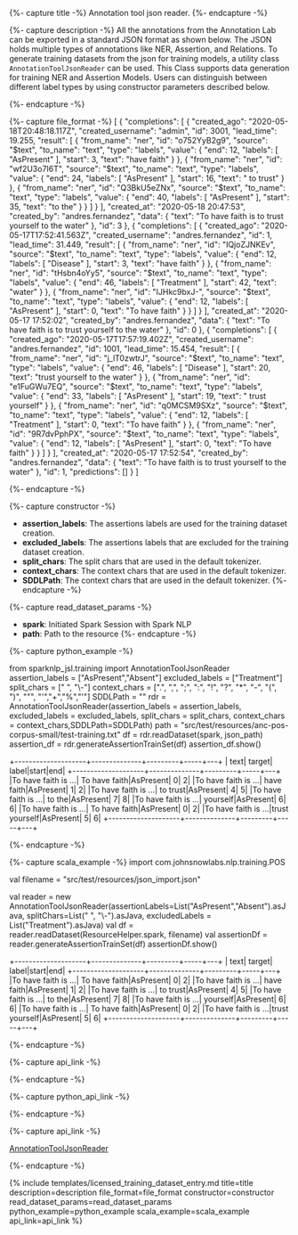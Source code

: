 {%- capture title -%}
Annotation tool json reader.
{%- endcapture -%}

{%- capture description -%}
All the annotations from the Annotation Lab can be exported in a standard JSON format as shown below. The JSON holds multiple types of annotations like NER, Assertion, and Relations. To generate training datasets from the json for training models, a utility class `AnnotationToolJsonReader` can be used. This Class supports data generation for training NER and Assertion Models. Users can distinguish between different label types by using constructor parameters described below.

{%- endcapture -%}


{%- capture file_format -%}
[
  {
    "completions": [
      {
        "created_ago": "2020-05-18T20:48:18.117Z",
        "created_username": "admin",
        "id": 3001,
        "lead_time": 19.255,
        "result": [
          {
            "from_name": "ner",
            "id": "o752YyB2g9",
            "source": "$text",
            "to_name": "text",
            "type": "labels",
            "value": {
              "end": 12,
              "labels": [
                "AsPresent"
              ],
              "start": 3,
              "text": "have faith"
            }
          },
          {
            "from_name": "ner",
            "id": "wf2U3o7I6T",
            "source": "$text",
            "to_name": "text",
            "type": "labels",
            "value": {
              "end": 24,
              "labels": [
                "AsPresent"
              ],
              "start": 16,
              "text": " to trust"
            }
          },
          {
            "from_name": "ner",
            "id": "Q3BkU5eZNx",
            "source": "$text",
            "to_name": "text",
            "type": "labels",
            "value": {
              "end": 40,
              "labels": [
                "AsPresent"
              ],
              "start": 35,
              "text": "to the"
            }
          }
        ]
      }
    ],
    "created_at": "2020-05-18 20:47:53",
    "created_by": "andres.fernandez",
    "data": {
      "text": "To have faith is to trust yourself to the water"
    },
    "id": 3
  },
  {
    "completions": [
      {
        "created_ago": "2020-05-17T17:52:41.563Z",
        "created_username": "andres.fernandez",
        "id": 1,
        "lead_time": 31.449,
        "result": [
          {
            "from_name": "ner",
            "id": "IQjoZJNKEv",
            "source": "$text",
            "to_name": "text",
            "type": "labels",
            "value": {
              "end": 12,
              "labels": [
                "Disease"
              ],
              "start": 3,
              "text": "have faith"
            }
          },
          {
            "from_name": "ner",
            "id": "tHsbn4oYy5",
            "source": "$text",
            "to_name": "text",
            "type": "labels",
            "value": {
              "end": 46,
              "labels": [
                "Treatment"
              ],
              "start": 42,
              "text": "water"
            }
          },
          {
            "from_name": "ner",
            "id": "IJHkc9bxJ-",
            "source": "$text",
            "to_name": "text",
            "type": "labels",
            "value": {
              "end": 12,
              "labels": [
                "AsPresent"
              ],
              "start": 0,
              "text": "To have faith"
            }
          }
        ]
      }
    ],
    "created_at": "2020-05-17 17:52:02",
    "created_by": "andres.fernandez",
    "data": {
      "text": "To have faith is to trust yourself to the water"
    },
    "id": 0
  },
  {
    "completions": [
      {
        "created_ago": "2020-05-17T17:57:19.402Z",
        "created_username": "andres.fernandez",
        "id": 1001,
        "lead_time": 15.454,
        "result": [
          {
            "from_name": "ner",
            "id": "j_lT0zwtrJ",
            "source": "$text",
            "to_name": "text",
            "type": "labels",
            "value": {
              "end": 46,
              "labels": [
                "Disease"
              ],
              "start": 20,
              "text": "trust yourself to the water"
            }
          },
          {
            "from_name": "ner",
            "id": "e1FuGWu7EQ",
            "source": "$text",
            "to_name": "text",
            "type": "labels",
            "value": {
              "end": 33,
              "labels": [
                "AsPresent"
              ],
              "start": 19,
              "text": " trust yourself"
            }
          },
          {
            "from_name": "ner",
            "id": "q0MCSM9SXz",
            "source": "$text",
            "to_name": "text",
            "type": "labels",
            "value": {
              "end": 12,
              "labels": [
                "Treatment"
              ],
              "start": 0,
              "text": "To have faith"
            }
          },
          {
            "from_name": "ner",
            "id": "9R7dvPphPX",
            "source": "$text",
            "to_name": "text",
            "type": "labels",
            "value": {
              "end": 12,
              "labels": [
                "AsPresent"
              ],
              "start": 0,
              "text": "To have faith"
            }
          }
        ]
      }
    ],
    "created_at": "2020-05-17 17:52:54",
    "created_by": "andres.fernandez",
    "data": {
      "text": "To have faith is to trust yourself to the water"
    },
    "id": 1,
    "predictions": []
  }
]

{%- endcapture -%}


{%- capture constructor -%}
- **assertion_labels**:  The assertions labels are used for the training dataset creation.
- **excluded_labels**:  The assertions labels that are excluded for the training dataset creation.
- **split_chars**:  The split chars that are used in the default tokenizer.
- **context_chars**: The context chars that are used in the default tokenizer.
- **SDDLPath**: The context chars that are used in the default tokenizer.
{%- endcapture -%}

{%- capture read_dataset_params -%}
- **spark**: Initiated Spark Session with Spark NLP
- **path**: Path to the resource
{%- endcapture -%}

{%- capture python_example -%}

from sparknlp_jsl.training import AnnotationToolJsonReader
assertion_labels = ["AsPresent","Absent"]
excluded_labels = ["Treatment"]
split_chars = [" ", "\\-"]
context_chars = [".", ",", ";", ":", "!", "?", "*", "-", "(", ")", "\"", "'","+","%","'"]
SDDLPath = ""
rdr = AnnotationToolJsonReader(assertion_labels = assertion_labels, excluded_labels = excluded_labels, split_chars = split_chars, context_chars = context_chars,SDDLPath=SDDLPath)
path = "src/test/resources/anc-pos-corpus-small/test-training.txt"
df = rdr.readDataset(spark, json_path)
assertion_df = rdr.generateAssertionTrainSet(df)
assertion_df.show()

+--------------------+--------------+---------+-----+---+
|                text|        target|    label|start|end|
+--------------------+--------------+---------+-----+---+
|To have faith is ...| To have faith|AsPresent|    0|  2|
|To have faith is ...|    have faith|AsPresent|    1|  2|
|To have faith is ...|      to trust|AsPresent|    4|  5|
|To have faith is ...|        to the|AsPresent|    7|  8|
|To have faith is ...|      yourself|AsPresent|    6|  6|
|To have faith is ...| To have faith|AsPresent|    0|  2|
|To have faith is ...|trust yourself|AsPresent|    5|  6|
+--------------------+--------------+---------+-----+---+


{%- endcapture -%}

{%- capture scala_example -%}
import com.johnsnowlabs.nlp.training.POS

val filename = "src/test/resources/json_import.json"

val reader = new AnnotationToolJsonReader(assertionLabels=List("AsPresent","Absent").asJava, splitChars=List(" ", "\\-").asJava, excludedLabels = List("Treatment").asJava)
val df = reader.readDataset(ResourceHelper.spark, filename)
val assertionDf = reader.generateAssertionTrainSet(df)
assertionDf.show()

+--------------------+--------------+---------+-----+---+
|                text|        target|    label|start|end|
+--------------------+--------------+---------+-----+---+
|To have faith is ...| To have faith|AsPresent|    0|  2|
|To have faith is ...|    have faith|AsPresent|    1|  2|
|To have faith is ...|      to trust|AsPresent|    4|  5|
|To have faith is ...|        to the|AsPresent|    7|  8|
|To have faith is ...|      yourself|AsPresent|    6|  6|
|To have faith is ...| To have faith|AsPresent|    0|  2|
|To have faith is ...|trust yourself|AsPresent|    5|  6|
+--------------------+--------------+---------+-----+---+

{%- endcapture -%}

{%- capture api_link -%}

{%- endcapture -%}

{%- capture python_api_link -%}

{%- endcapture -%}

{%- capture api_link -%}

[AnnotationToolJsonReader](https://nlp.johnsnowlabs.com/licensed/api/com/johnsnowlabs/nlp/training/AnnotationToolJsonReader.html)

{%- endcapture -%}

{% include templates/licensed_training_dataset_entry.md
title=title
description=description
file_format=file_format
constructor=constructor
read_dataset_params=read_dataset_params
python_example=python_example
scala_example=scala_example
api_link=api_link
%}
